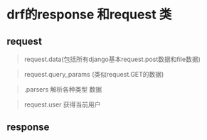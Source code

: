 # drf的response 和request 类

## request

>request.data(包括所有django基本request.post数据和file数据)

>request.query_params (类似request.GET的数据)

>.parsers  解析各种类型  数据

>request.user  获得当前用户

## response

